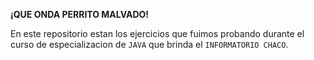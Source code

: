 **¡QUE ONDA PERRITO MALVADO!** 

En este repositorio estan los ejercicios que fuimos probando durante el curso de especializacion de `JAVA` que brinda el `INFORMATORIO CHACO`.
